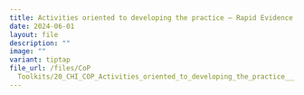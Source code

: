 ```yaml
---
title: Activities oriented to developing the practice – Rapid Evidence Review
date: 2024-06-01
layout: file
description: ""
image: ""
variant: tiptap
file_url: /files/CoP
  Toolkits/20_CHI_COP_Activities_oriented_to_developing_the_practice___Rapid_Evidence_Review.pdf
---
```

